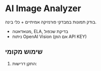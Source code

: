 ﻿# AI Image Analyzer

בודק תמונות במבדקי פורנזיקה אמיתיים + כלי בינה.
- מטאדאטה, ELA, בדיקת שכפול
- ניתוח OpenAI Vision (אם הוזן API KEY)

## שימוש מקומי

1. התקן דרישות:
